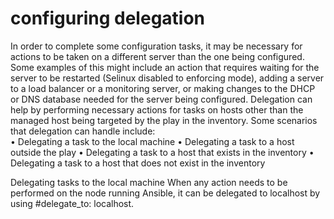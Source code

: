 # configuring delegation
In order to complete some configuration tasks, it may be necessary for actions to be taken on a different server than the one being configured.
Some examples of this might include an action that requires waiting for the server to be restarted (Selinux disabled to enforcing mode), adding
a server to a load balancer or a monitoring server, or making changes to the DHCP or DNS database needed for the server being configured.
Delegation can help by performing necessary actions for tasks on hosts other than the managed host being targeted by the play in the inventory.
Some scenarios that delegation can handle include: <br/>
 • Delegating a task to the local machine
 • Delegating a task to a host outside the play
 • Delegating a task to a host that exists in the inventory
 • Delegating a task to a host that does not exist in the inventory
 
 Delegating tasks to the local machine When any action needs to be performed on the node running Ansible, it can be delegated to localhost by
 using #delegate_to: localhost.
